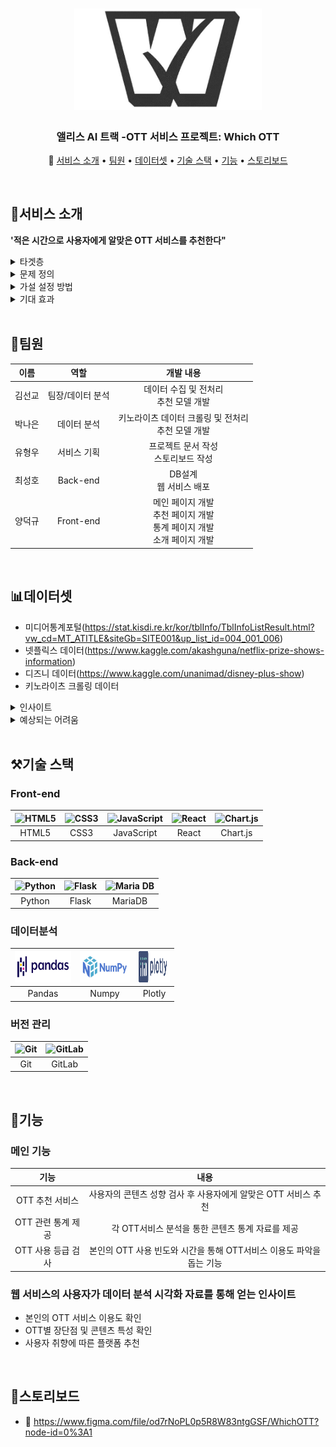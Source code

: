<h1 align="center">
  <img width="300" src="https://raw.githubusercontent.com/world970511/elice_OTT/master/doc/img_etc/%EA%B7%B8%EB%A6%BC1_1.jpg">
</h1>

<h3 align="center">앨리스 AI 트랙 -OTT 서비스 프로젝트: Which OTT</h3>

<p align="center">
  📰
  <a href="#서비스 소개">서비스 소개</a> • 
  <a href="#팀원">팀원</a> • 
  <a href="#데이터셋">데이터셋</a> • 
  <a href="#기술 스택">기술 스택</a> •
  <a href="#기능">기능</a> •
  <a href="#스토리보드">스토리보드</a> 
</p>
</br>

## 💁서비스 소개
**'적은 시간으로 사용자에게 알맞은 OTT 서비스를 추천한다"**
<br />
<details>
  <summary>타겟층</summary>
  <div markdown="1">
    <ul>
      <li>OTT 서비스 선택에 어려움을 겪고 있는 사람들, 다수의 서비스를 이용하는 것에 대해 부담을 느끼는 사람들</li>
    </ul>
  </div>
</details>
<details>
  <summary>문제 정의</summary>
  <div markdown="1">
    <ul>
      <li>코로나 이후 ott 서비스 변화 분석 : </li>
      <li>코로나 이후 ott 서비스 이용량이 급증함과 동시에 여러 서비스들이 런칭함에 따라 
      다수의 서비스 중 자신에게 맞는 서비스를 선택하는데 어려움을 겪거나 다수의 서비스를 구독하는 것에 대해 부담을 느끼는 사람들이 늘어나고 있다.</li>
    </ul>
  </div>
</details>
<details>
  <summary>가설 설정 방법</summary>
  <div markdown="1">
    <ul>
      <li>서비스마다 지원하는 콘텐츠들의 특징을 기반으로 본인에게 알맞은 ott서비스를 추천한다. 
      나아가 ott서비스에 대한 분석을 통계자료로 제공해 각 ott서비스의 장단점을 파악할 수 있도록 돕는다.
      또한, 소비자의 ott 서비스 구독 비용, 시청시간 등의 데이터를 바탕으로 ott서비스 이용도를 확인할 수 있도록 돕는다. </li>
    </ul>
  </div>
</details>
<details>
  <summary>기대 효과</summary>
  <div markdown="1">
    <ul>
      <li>타겟층의 트래픽 유도를 통해 광고 수익을 창출할 수 있다. 더 나아가, OTT 서비스 별 강점 및 단점을 분석하는 서비스를 제공하여 솔루션을 제공하는 역할을 할 수 있다   </li>
    </ul>
  </div>
</details>
<br />


## 👥팀원
|  이름  |   역할    |                                                                                        개발 내용                                                                                        |
| :----: | :-------: | :-------------------------------------------------------------------------------------------------------------------------------------------------------------------------------------: |
| 김선교|  팀장/데이터 분석  |   데이터 수집 및 전처리<br /> 추천 모델 개발|
| 박나은 | 데이터 분석|          키노라이츠 데이터 크롤링 및 전처리<br />추천 모델 개발  |
| 유형우 |  서비스 기획  |                           프로젝트 문서 작성<br />스토리보드 작성                           |
| 최성호 |   Back-end  |         DB설계<br />웹 서비스 배포
| 양덕규 |   Front-end      |  메인 페이지 개발<br /> 추천 페이지 개발<br/>통계 페이지 개발<br/>소개 페이지 개발                                         |
<br />


## 📊데이터셋
- 미디어통계포털(https://stat.kisdi.re.kr/kor/tblInfo/TblInfoListResult.html?vw_cd=MT_ATITLE&siteGb=SITE001&up_list_id=004_001_006)
- 넷플릭스 데이터(https://www.kaggle.com/akashguna/netflix-prize-shows-information)
- 디즈니 데이터(https://www.kaggle.com/unanimad/disney-plus-show)
- 키노라이츠 크롤링 데이터

<details>
  <summary>인사이트</summary>
  <div markdown="1">
    <ul>
      <li>각 플랫폼별 콘텐츠 특징 및 장단점</li>
      <li>OTT서비스 이용도 및 관심도</li>
    </ul>
  </div>
</details>
<details>
  <summary>예상되는 어려움</summary>
  <div markdown="1">
    <ul>
      <li>플랫폼별 콘텐츠 특징을 찾을 수 없거나 그 차이가 크지 않은 경우</li>
      <li>데이터 부족에 따른 편향된 분석</li>
    </ul>
  </div>
</details>
</br>


## ⚒️기술 스택

### Front-end   
|<img src="https://profilinator.rishav.dev/skills-assets/html5-original-wordmark.svg" alt="HTML5" width="50px" height="50px" />|<img src="https://profilinator.rishav.dev/skills-assets/css3-original-wordmark.svg" alt="CSS3" width="50px" height="50px" />|  <img src="https://profilinator.rishav.dev/skills-assets/javascript-original.svg" alt="JavaScript" width="50px" height="50px" />| <img src="https://profilinator.rishav.dev/skills-assets/react-original-wordmark.svg" alt="React" width="50px" height="50px" />| <img src="https://profilinator.rishav.dev/skills-assets/logo-title.svg" alt="Chart.js" width="50px" height="50px" />|
| :-----------------------------------------------------------: | :-----------------------------------------------------------: | :-----------------------------------------------------------: | :-----------------------------------------------------------: | :-----------------------------------------------------------: |
|HTML5|CSS3|JavaScript|React|Chart.js|

### Back-end

|<img src="https://profilinator.rishav.dev/skills-assets/python-original.svg" alt="Python" width="50px" height="50px" />|<img src="https://profilinator.rishav.dev/skills-assets/flask.png" alt="Flask" width="50px" height="50px"/> |<img src="https://profilinator.rishav.dev/skills-assets/mariadb.png" alt="Maria DB" width="50px" height="50px"/>|
| :-----------------------------------------------------------: | :-----------------------------------------------------------: | :-----------------------------------------------------------: |
| Python | Flask | MariaDB |

### 데이터분석
|<img src="https://raw.githubusercontent.com/world970511/elice_OTT/master/doc/img_etc/800px-Pandas_logo.svg.png" width="90px" height="50px">|<img src="https://raw.githubusercontent.com/world970511/elice_OTT/master/doc/img_etc/1200px-NumPy_logo_2020.svg.png" width="80px" height="50px">|<img src="https://raw.githubusercontent.com/world970511/elice_OTT/master/doc/img_etc/logo-plotly.svg" width="50px" height="50px">|
| :-----------------------------------------------------------: | :-----------------------------------------------------------: | :-----------------------------------------------------------: |
|Pandas|Numpy|Plotly|

### 버전 관리

| <img src="https://profilinator.rishav.dev/skills-assets/git-scm-icon.svg" alt="Git" width="50px" height="50px" /> | <img src="https://profilinator.rishav.dev/skills-assets/gitlab.svg" alt="GitLab" width="50px" height="50px" /> |
| :---------------------------------------------------------------------------------------------------------------: | :------------------------------------------------------------------------------------------------------------: |
|                                                        Git                                                        |                                                     GitLab                                                     |

<div id="3"></div></br>


## 🤖기능

### 메인 기능

|  기능  |                                                                                        내용                                                                                       |
| :----: | :-------------------------------------------------------------------------------------------------------------------------------------------------------------------------------: |
| OTT 추천 서비스 | 사용자의 콘텐츠 성향 검사 후 사용자에게 알맞은 OTT 서비스 추천|
| OTT 관련 통계 제공 | 각 OTT서비스 분석을 통한 콘텐츠 통계 자료를 제공|
| OTT 사용 등급 검사 | 본인의 OTT 사용 빈도와 시간을 통해 OTT서비스 이용도 파악을 돕는 기능 |



### 웹 서비스의 사용자가 데이터 분석 시각화 자료를 통해 얻는 인사이트
- 본인의 OTT 서비스 이용도 확인
- OTT별 장단점 및 콘텐츠 특성 확인
- 사용자 취향에 따른 플랫폼 추천
</br>

## 📂스토리보드
- 🔗 https://www.figma.com/file/od7rNoPL0p5R8W83ntgGSF/WhichOTT?node-id=0%3A1

